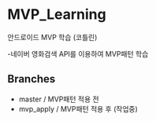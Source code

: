 # MVP_Learning
안드로이드 MVP 학습 (코틀린)

-네이버 영화검색 API를 이용하여 MVP패턴 학습

## Branches 
- master / MVP패턴 적용 전   
- mvp_apply / MVP패턴 적용 후 (작업중)
